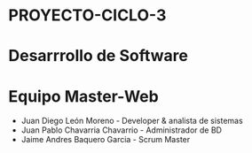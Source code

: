 # PROYECTO-CICLO-3
# Desarrrollo de Software
# Equipo Master-Web

- Juan Diego León Moreno - Developer & analista de sistemas
- Juan Pablo Chavarria Chavarrio - Administrador de BD
- Jaime Andres Baquero Garcia - Scrum Master
